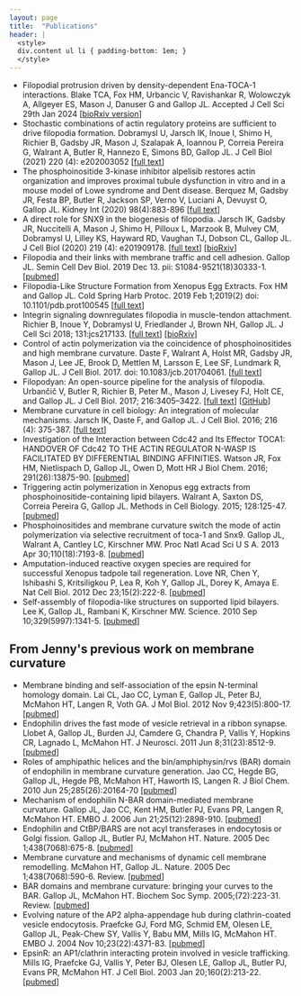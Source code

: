```yaml
---
layout: page
title:  "Publications"
header: |
  <style>
  div.content ul li { padding-bottom: 1em; }
  </style>
---
```


* Filopodial protrusion driven by density-dependent Ena-TOCA-1 interactions. Blake TCA, Fox HM, Urbancic V, Ravishankar R, Wolowczyk A, Allgeyer ES, Mason J, Danuser G and Gallop JL. Accepted J Cell Sci 29th Jan 2024 [[bioRxiv version](https://doi.org/10.1101/2023.01.04.522504)]
* Stochastic combinations of actin regulatory proteins are sufficient to drive filopodia formation. Dobramysl U, Jarsch IK, Inoue I, Shimo H, Richier B, Gadsby JR, Mason J, Szalapak A, Ioannou P, Correia Pereira G, Walrant A, Butler R, Hannezo E, Simons BD, Gallop JL. J Cell Biol (2021) 220 (4): e202003052 [[full text](https://doi.org/10.1083/jcb.202003052)]
* The phosphoinositide 3-kinase inhibitor alpelisib restores actin organization and improves proximal tubule dysfunction in vitro and in a mouse model of Lowe syndrome and Dent disease.  Berquez M, Gadsby JR, Festa BP, Butler R, Jackson SP, Verno V, Luciani A, Devuyst O, Gallop JL. Kidney Int (2020) 98(4):883-896 [[full text](https://www.kidney-international.org/article/S0085-2538(20)30687-6/fulltext)]
* A direct role for SNX9 in the biogenesis of filopodia.  Jarsch IK, Gadsby JR, Nuccitelli A, Mason J, Shimo H, Pilloux L, Marzook B, Mulvey CM, Dobramysl U, Lilley KS, Hayward RD, Vaughan TJ, Dobson CL, Gallop JL. J Cell Biol (2020) 219 (4): e201909178. [[full text](https://doi.org/10.1083/jcb.201909178)] [[bioRxiv](https://doi.org/10.1101/710285)]
* Filopodia and their links with membrane traffic and cell adhesion. Gallop JL. Semin Cell Dev Biol. 2019 Dec 13. pii: S1084-9521(18)30333-1. [[pubmed](https://www.ncbi.nlm.nih.gov/pubmed/31843255)]
* Filopodia-Like Structure Formation from Xenopus Egg Extracts. Fox HM and Gallop JL. Cold Spring Harb Protoc. 2019 Feb 1;2019(2) doi: 10.1101/pdb.prot100545 [[full text](http://cshprotocols.cshlp.org/content/2019/2/pdb.prot100545)] 
* Integrin signaling downregulates filopodia in muscle-tendon attachment. Richier B, Inoue Y, Dobramysl U, Friedlander J, Brown NH, Gallop JL. J Cell Sci 2018; 131:jcs217133. [[full text](http://jcs.biologists.org/content/131/16/jcs217133)] [[bioRxiv](https://www.biorxiv.org/content/early/2018/02/23/270546)] 
* Control of actin polymerization via the coincidence of phosphoinositides and high membrane curvature. Daste F, Walrant A, Holst MR, Gadsby JR, Mason J, Lee JE, Brook D, Mettlen M, Larsson E, Lee SF, Lundmark R, Gallop JL. J Cell Biol. 2017. doi: 10.1083/jcb.201704061. [[full text](http://jcb.rupress.org/content/early/2017/09/18/jcb.201704061)] 
* Filopodyan: An open-source pipeline for the analysis of filopodia. Urbančič V, Butler R, Richier B, Peter M., Mason J, Livesey FJ, Holt CE, and Gallop JL. J Cell Biol. 2017; 216:3405–3422. [[full text](http://jcb.rupress.org/content/216/10/3405)] [[GitHub](https://github.com/gurdon-institute/Filopodyan)]
* Membrane curvature in cell biology: An integration of molecular mechanisms. Jarsch IK, Daste F, and Gallop JL. J Cell Biol. 2016; 216 (4): 375-387. [[full text](http://jcb.rupress.org/content/214/4/375.full)]
* Investigation of the Interaction between Cdc42 and Its Effector TOCA1: HANDOVER OF Cdc42 TO THE ACTIN REGULATOR N-WASP IS FACILITATED BY DIFFERENTIAL BINDING AFFINITIES. Watson JR, Fox HM, Nietlispach D, Gallop JL, Owen D, Mott HR J Biol Chem. 2016; 291(26):13875-90. [[pubmed](http://www.ncbi.nlm.nih.gov/pubmed/27129201)]
* Triggering actin polymerization in Xenopus egg extracts from phosphoinositide-containing lipid bilayers.	Walrant A, Saxton DS, Correia Pereira G, Gallop JL. Methods in Cell Biology. 2015; 128:125-47. [[pubmed](http://www.ncbi.nlm.nih.gov/pubmed/25997346)]
* Phosphoinositides and membrane curvature switch the mode of actin polymerization via selective recruitment of toca-1 and Snx9. Gallop JL, Walrant A, Cantley LC, Kirschner MW. Proc Natl Acad Sci U S A. 2013 Apr 30;110(18):7193-8. [[pubmed](http://www.ncbi.nlm.nih.gov/pubmed/23589871)]
* Amputation-induced reactive oxygen species are required for successful Xenopus tadpole tail regeneration. Love NR, Chen Y, Ishibashi S, Kritsiligkou P, Lea R, Koh Y, Gallop JL, Dorey K, Amaya E. Nat Cell Biol. 2012 Dec 23;15(2):222-8. [[pubmed](http://www.ncbi.nlm.nih.gov/pubmed/23314862)]
* Self-assembly of filopodia-like structures on supported lipid bilayers. Lee K, Gallop JL, Rambani K, Kirschner MW. Science. 2010 Sep 10;329(5997):1341-5. [[pubmed](http://www.ncbi.nlm.nih.gov/pubmed/20829485)]

From Jenny's previous work on membrane curvature
------------------------------------------------
* Membrane binding and self-association of the epsin N-terminal homology domain.
Lai CL, Jao CC, Lyman E, Gallop JL, Peter BJ, McMahon HT, Langen R, Voth GA. J Mol Biol. 2012 Nov 9;423(5):800-17. [[pubmed](http://www.ncbi.nlm.nih.gov/pubmed/22922484)]
* Endophilin drives the fast mode of vesicle retrieval in a ribbon synapse.
Llobet A, Gallop JL, Burden JJ, Camdere G, Chandra P, Vallis Y, Hopkins CR, Lagnado L, McMahon HT. J Neurosci. 2011 Jun 8;31(23):8512-9. [[pubmed](http://www.ncbi.nlm.nih.gov/pubmed/21653855)]
* Roles of amphipathic helices and the bin/amphiphysin/rvs (BAR) domain of endophilin in membrane curvature generation.
Jao CC, Hegde BG, Gallop JL, Hegde PB, McMahon HT, Haworth IS, Langen R. J Biol Chem. 2010 Jun 25;285(26):20164-70 [[pubmed](http://www.ncbi.nlm.nih.gov/pubmed/20418375)]
* Mechanism of endophilin N-BAR domain-mediated membrane curvature.
Gallop JL, Jao CC, Kent HM, Butler PJ, Evans PR, Langen R, McMahon HT. EMBO J. 2006 Jun 21;25(12):2898-910. [[pubmed](http://www.ncbi.nlm.nih.gov/pubmed/16763559)]
* Endophilin and CtBP/BARS are not acyl transferases in endocytosis or Golgi fission.
Gallop JL, Butler PJ, McMahon HT. Nature. 2005 Dec 1;438(7068):675-8. [[pubmed](http://www.ncbi.nlm.nih.gov/pubmed/16319893)]
* Membrane curvature and mechanisms of dynamic cell membrane remodelling.
McMahon HT, Gallop JL. Nature. 2005 Dec 1;438(7068):590-6. Review. [[pubmed](http://www.ncbi.nlm.nih.gov/pubmed/16319878)]
* BAR domains and membrane curvature: bringing your curves to the BAR.
Gallop JL, McMahon HT. Biochem Soc Symp. 2005;(72):223-31. Review. [[pubmed](http://www.ncbi.nlm.nih.gov/pubmed/15649145)]
* Evolving nature of the AP2 alpha-appendage hub during clathrin-coated vesicle endocytosis.
Praefcke GJ, Ford MG, Schmid EM, Olesen LE, Gallop JL, Peak-Chew SY, Vallis Y, Babu MM, Mills IG, McMahon HT. EMBO J. 2004 Nov 10;23(22):4371-83. [[pubmed](http://www.ncbi.nlm.nih.gov/pubmed/15496985)]
* EpsinR: an AP1/clathrin interacting protein involved in vesicle trafficking.
Mills IG, Praefcke GJ, Vallis Y, Peter BJ, Olesen LE, Gallop JL, Butler PJ, Evans PR, McMahon HT. J Cell Biol. 2003 Jan 20;160(2):213-22. [[pubmed](http://www.ncbi.nlm.nih.gov/pubmed/12538641)]
